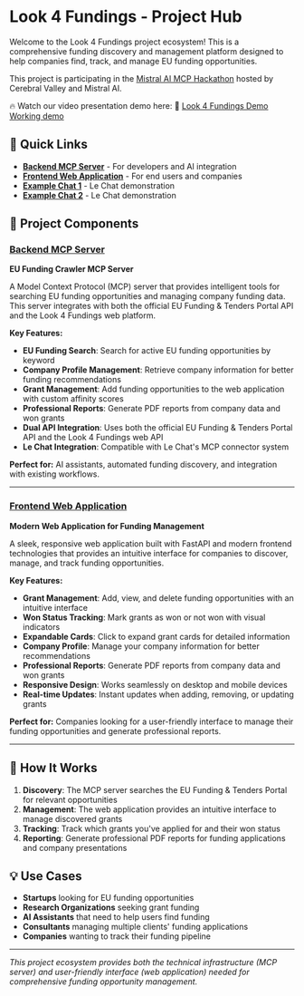 # Look 4 Fundings - Project Hub

Welcome to the Look 4 Fundings project ecosystem! This is a comprehensive funding discovery and management platform designed to help companies find, track, and manage EU funding opportunities. 

This project is participating in the [Mistral AI MCP Hackathon](https://cerebralvalley.ai/e/mistral-mcp-hackathon) hosted by Cerebral Valley and Mistral AI.

🔥 Watch our video presentation demo here: 🎥 [Look 4 Fundings Demo](https://www.youtube.com/watch?v=P3LU4bILmJM)
[Working demo](https://web-production-08f4.up.railway.app/)

## 🔗 Quick Links

- **[Backend MCP Server](https://github.com/MCP4Public/look-4-fundings/)** - For developers and AI integration
- **[Frontend Web Application](https://github.com/MCP4Public/ook-4-fundings-front)** - For end users and companies
- **[Example Chat 1](https://chat.mistral.ai/chat/d2f202df-281f-4e0f-97c5-59a1d286f448)** - Le Chat demonstration
- **[Example Chat 2](https://chat.mistral.ai/chat/d1feab82-6ceb-4e16-916f-5cb8e3bdd3d7)** - Le Chat demonstration

## 🚀 Project Components

### [Backend MCP Server](../look-4-fundings/)
**EU Funding Crawler MCP Server**

A Model Context Protocol (MCP) server that provides intelligent tools for searching EU funding opportunities and managing company funding data. This server integrates with both the official EU Funding & Tenders Portal API and the Look 4 Fundings web platform.

**Key Features:**
- **EU Funding Search**: Search for active EU funding opportunities by keyword
- **Company Profile Management**: Retrieve company information for better funding recommendations
- **Grant Management**: Add funding opportunities to the web application with custom affinity scores
- **Professional Reports**: Generate PDF reports from company data and won grants
- **Dual API Integration**: Uses both the official EU Funding & Tenders Portal API and the Look 4 Fundings web API
- **Le Chat Integration**: Compatible with Le Chat's MCP connector system

**Perfect for:** AI assistants, automated funding discovery, and integration with existing workflows.

---

### [Frontend Web Application](../look-4-fundings-front/)
**Modern Web Application for Funding Management**

A sleek, responsive web application built with FastAPI and modern frontend technologies that provides an intuitive interface for companies to discover, manage, and track funding opportunities.

**Key Features:**
- **Grant Management**: Add, view, and delete funding opportunities with an intuitive interface
- **Won Status Tracking**: Mark grants as won or not won with visual indicators
- **Expandable Cards**: Click to expand grant cards for detailed information
- **Company Profile**: Manage your company information for better recommendations
- **Professional Reports**: Generate PDF reports from company data and won grants
- **Responsive Design**: Works seamlessly on desktop and mobile devices
- **Real-time Updates**: Instant updates when adding, removing, or updating grants

**Perfect for:** Companies looking for a user-friendly interface to manage their funding opportunities and generate professional reports.

---

## 🎯 How It Works

1. **Discovery**: The MCP server searches the EU Funding & Tenders Portal for relevant opportunities
2. **Management**: The web application provides an intuitive interface to manage discovered grants
3. **Tracking**: Track which grants you've applied for and their won status
4. **Reporting**: Generate professional PDF reports for funding applications and company presentations

## 💡 Use Cases

- **Startups** looking for EU funding opportunities
- **Research Organizations** seeking grant funding
- **AI Assistants** that need to help users find funding
- **Consultants** managing multiple clients' funding applications
- **Companies** wanting to track their funding pipeline

---

*This project ecosystem provides both the technical infrastructure (MCP server) and user-friendly interface (web application) needed for comprehensive funding opportunity management.*
